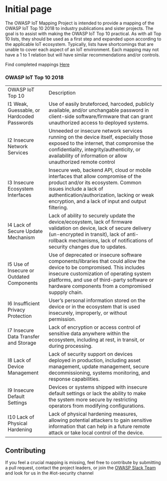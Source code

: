 # Initial page

The OWASP IoT Mapping Project is intended to provide a mapping of the OWASP IoT Top 10 2018 to industry publications and sister projects. The goal is to assist with making the OWASP IoT Top 10 practical. As with all Top 10 lists, they should be used as a first step and expanded upon according to the applicable IoT ecosystem. Typically, lists have shortcomings that are unable to cover each aspect of an IoT environment. Each mapping may not have a 1 to 1 relation but will have similar recommendations and/or controls.

Find completed mappings [Here](https://github.com/scriptingxss/OWASP-IoT-Top-10-2018-Mapping/blob/master/Mappings.md)

### OWASP IoT Top 10 2018

|  |  |  |
| :--- | :--- | :--- |
| OWASP IoT Top 10 | Description |  |
| I1 Weak, Guessable, or Hardcoded Passwords | Use of easily bruteforced, harcoded, publicly available, and/or unchangable password in client-side software/firmware that can grant unauthorized access to deployed systems. |  |
| I2 Insecure Network Services | Unneeded or insecure network services running on the device itself, especially those exposed to the internet, that compromise the confidentiality, integrity/authenticity, or availability of information or allow unauthorized remote control |  |
| I3 Insecure Ecosystem Interfaces | Insecure web, backend API, cloud or mobile interfaces that allow compromise of the product and/or its ecosystem. Common issues include a lack of authentication/authorization, lacking or weak encryption, and a lack of input and output filtering. |  |
| I4 Lack of Secure Update Mechanism | Lack of ability to securely update the device/ecosystem, lack of firmware validation on device, lack of secure delivery \(un-encrypted in transit\), lack of anti-rollback mechanisms, lack of notifications of security changes due to updates. |  |
| I5 Use of Insecure or Outdated Components | Use of deprecated or insecure software components/libraries that could allow the device to be compromised. This includes insecure customization of operating system platforms, and use of third-party software or hardware components from a compromised suppply chain. |  |
| I6 Insufficient Privacy Protection | User’s personal information stored on the device or in the ecosystem that is used insecurely, improperly, or without permission. |  |
| I7 Insecure Data Transfer and Storage | Lack of encryption or access control of sensitive data anywhere within the ecosystem, including at rest, in transit, or during processing. |  |
| I8 Lack of Device Management | Lack of security support on devices deployed in production, including asset management, update management, secure decommissioning, systems monitoring, and response capabilities. |  |
| I9 Insecure Default Settings | Devices or systems shipped with insecure default settings or lack the ability to make the system more secure by restricting operators from modifying configurations. |  |
| I10 Lack of Physical Hardening | Lack of physical hardening measures, allowing potential attackers to gain sensitive information that can help in a future remote attack or take local control of the device. |  |

## Contributing

If you feel a crucial mapping is missing, feel free to contribute by submitting a pull request, contact the project leaders, or join the [OWASP Slack Team](https://owasp.slack.com/) and look for us in the \#iot-security channel

